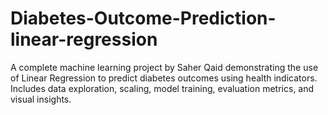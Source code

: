 # Diabetes-Outcome-Prediction-linear-regression
A complete machine learning project by Saher Qaid demonstrating the use of Linear Regression to predict diabetes outcomes using health indicators. Includes data exploration, scaling, model training, evaluation metrics, and visual insights.
